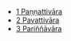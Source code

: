 
* [1 Paṇṇattivāra](/tipitaka/35Y10/1.md)
* [2 Pavattivāra](/tipitaka/35Y10/2.md)
* [3 Pariññāvāra](/tipitaka/35Y10/3.md)

